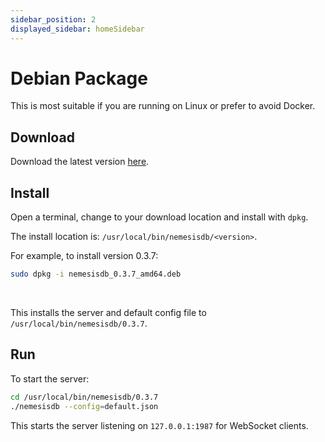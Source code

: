 ```yaml
---
sidebar_position: 2
displayed_sidebar: homeSidebar
---
```


# Debian Package

This is most suitable if you are running on Linux or prefer to avoid Docker.

## Download

Download the latest version [here](https://releases.nemesisdb.io/package/nemesisdb_0.3.7_amd64.deb).


## Install
Open a terminal, change to your download location and install with `dpkg`.

The install location is: `/usr/local/bin/nemesisdb/<version>`.

For example, to install version 0.3.7:

```bash
sudo dpkg -i nemesisdb_0.3.7_amd64.deb
```
<br/>

This installs the server and default config file to `/usr/local/bin/nemesisdb/0.3.7`.


## Run
To start the server:

```bash
cd /usr/local/bin/nemesisdb/0.3.7
./nemesisdb --config=default.json
```

This starts the server listening on `127.0.0.1:1987` for WebSocket clients.